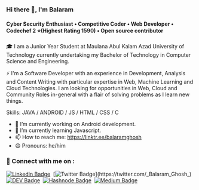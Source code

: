 ### Hi there 👋, I'm Balaram
#### Cyber Security Enthusiast • Competitive Coder • Web Developer • Codechef 2 ⭐(Highest Rating 1590) • Open source contributor
🎓 I am a Junior Year Student at Maulana Abul Kalam Azad University of Technology currently undertaking my Bachelor of Technology in Computer Science and Engineering.

⚡ I'm a Software Developer with an experience in Development, Analysis and Content Writing with particular expertise in Web, Machine Learning and Cloud Technologies. I am looking for opportunities in Web, Cloud and Community Roles in-general with a flair of solving problems as I learn new things.

Skills: JAVA / ANDROID / JS / HTML / CSS / C

- 🔭 I’m currently working on Android development. 
- 🌱 I’m currently learning Javascript. 
- 📫 How to reach me: https://linktr.ee/balaramghosh 
- 😄 Pronouns: he/him 


### 🤝 Connect with me on :

[![Linkedin Badge](https://img.shields.io/badge/-linkedn-blue?style=for-the-badge&logo=Linkedin&logoColor=white&link=https://www.linkedin.com/in/balaram-ghosh/)](https://www.linkedin.com/in/balaram-ghosh/)&nbsp; [![Twitter Badge](https://img.shields.io/badge/-twitter-1ca0f1?style=for-the-badge&logo=twitter&logoColor=white&link=https://twitter.com/_Balaram_Ghosh_)](https://twitter.com/_Balaram_Ghosh_)&nbsp; [![DEV Badge](https://img.shields.io/badge/-dev.to-000000?style=for-the-badge&logo=dev.to&logoColor=white&link=https://dev.to/balaramghosh)](https://dev.to/balaramghosh)&nbsp; [![Hashnode Badge](https://img.shields.io/badge/-hashnode-2962FF?style=for-the-badge&logo=hashnode&logoColor=white&link=https://hashnode.com/@BalaramGhosh)](https://hashnode.com/@BalaramGhosh)&nbsp; [![Medium Badge](https://img.shields.io/badge/-medium-000000?style=for-the-badge&logo=medium&logoColor=white&link=https://medium.com/@balaramghosh)](https://medium.com/@balaramghosh)&nbsp;

